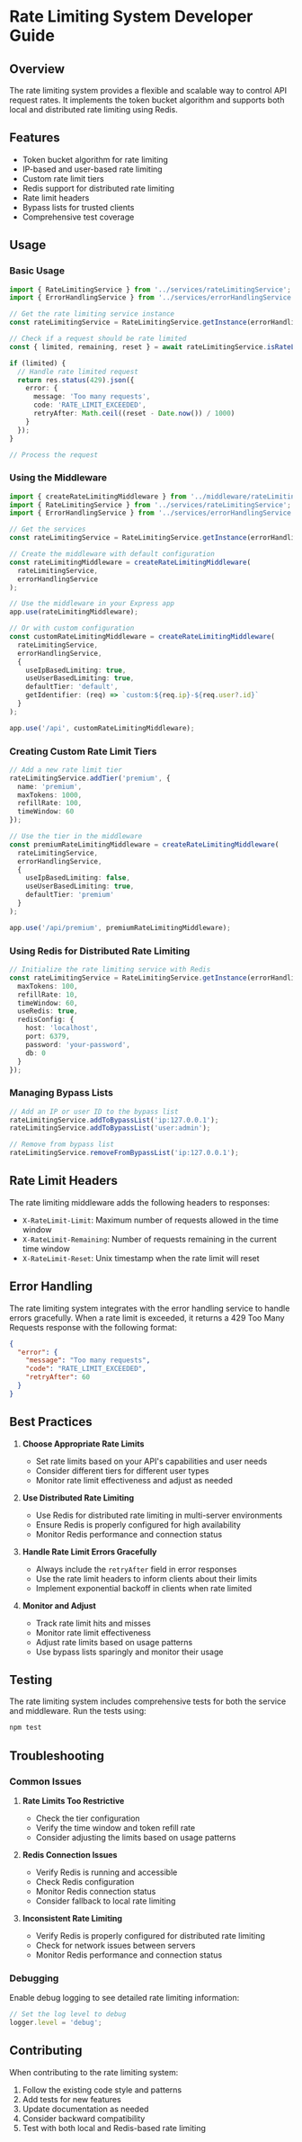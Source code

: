 # Rate Limiting System Developer Guide

## Overview

The rate limiting system provides a flexible and scalable way to control API request rates. It implements the token bucket algorithm and supports both local and distributed rate limiting using Redis.

## Features

- Token bucket algorithm for rate limiting
- IP-based and user-based rate limiting
- Custom rate limit tiers
- Redis support for distributed rate limiting
- Rate limit headers
- Bypass lists for trusted clients
- Comprehensive test coverage

## Usage

### Basic Usage

```typescript
import { RateLimitingService } from '../services/rateLimitingService';
import { ErrorHandlingService } from '../services/errorHandlingService';

// Get the rate limiting service instance
const rateLimitingService = RateLimitingService.getInstance(errorHandlingService);

// Check if a request should be rate limited
const { limited, remaining, reset } = await rateLimitingService.isRateLimited('user:123');

if (limited) {
  // Handle rate limited request
  return res.status(429).json({
    error: {
      message: 'Too many requests',
      code: 'RATE_LIMIT_EXCEEDED',
      retryAfter: Math.ceil((reset - Date.now()) / 1000)
    }
  });
}

// Process the request
```

### Using the Middleware

```typescript
import { createRateLimitingMiddleware } from '../middleware/rateLimitingMiddleware';
import { RateLimitingService } from '../services/rateLimitingService';
import { ErrorHandlingService } from '../services/errorHandlingService';

// Get the services
const rateLimitingService = RateLimitingService.getInstance(errorHandlingService);

// Create the middleware with default configuration
const rateLimitingMiddleware = createRateLimitingMiddleware(
  rateLimitingService,
  errorHandlingService
);

// Use the middleware in your Express app
app.use(rateLimitingMiddleware);

// Or with custom configuration
const customRateLimitingMiddleware = createRateLimitingMiddleware(
  rateLimitingService,
  errorHandlingService,
  {
    useIpBasedLimiting: true,
    useUserBasedLimiting: true,
    defaultTier: 'default',
    getIdentifier: (req) => `custom:${req.ip}-${req.user?.id}`
  }
);

app.use('/api', customRateLimitingMiddleware);
```

### Creating Custom Rate Limit Tiers

```typescript
// Add a new rate limit tier
rateLimitingService.addTier('premium', {
  name: 'premium',
  maxTokens: 1000,
  refillRate: 100,
  timeWindow: 60
});

// Use the tier in the middleware
const premiumRateLimitingMiddleware = createRateLimitingMiddleware(
  rateLimitingService,
  errorHandlingService,
  {
    useIpBasedLimiting: false,
    useUserBasedLimiting: true,
    defaultTier: 'premium'
  }
);

app.use('/api/premium', premiumRateLimitingMiddleware);
```

### Using Redis for Distributed Rate Limiting

```typescript
// Initialize the rate limiting service with Redis
const rateLimitingService = RateLimitingService.getInstance(errorHandlingService, {
  maxTokens: 100,
  refillRate: 10,
  timeWindow: 60,
  useRedis: true,
  redisConfig: {
    host: 'localhost',
    port: 6379,
    password: 'your-password',
    db: 0
  }
});
```

### Managing Bypass Lists

```typescript
// Add an IP or user ID to the bypass list
rateLimitingService.addToBypassList('ip:127.0.0.1');
rateLimitingService.addToBypassList('user:admin');

// Remove from bypass list
rateLimitingService.removeFromBypassList('ip:127.0.0.1');
```

## Rate Limit Headers

The rate limiting middleware adds the following headers to responses:

- `X-RateLimit-Limit`: Maximum number of requests allowed in the time window
- `X-RateLimit-Remaining`: Number of requests remaining in the current time window
- `X-RateLimit-Reset`: Unix timestamp when the rate limit will reset

## Error Handling

The rate limiting system integrates with the error handling service to handle errors gracefully. When a rate limit is exceeded, it returns a 429 Too Many Requests response with the following format:

```json
{
  "error": {
    "message": "Too many requests",
    "code": "RATE_LIMIT_EXCEEDED",
    "retryAfter": 60
  }
}
```

## Best Practices

1. **Choose Appropriate Rate Limits**
   - Set rate limits based on your API's capabilities and user needs
   - Consider different tiers for different user types
   - Monitor rate limit effectiveness and adjust as needed

2. **Use Distributed Rate Limiting**
   - Use Redis for distributed rate limiting in multi-server environments
   - Ensure Redis is properly configured for high availability
   - Monitor Redis performance and connection status

3. **Handle Rate Limit Errors Gracefully**
   - Always include the `retryAfter` field in error responses
   - Use the rate limit headers to inform clients about their limits
   - Implement exponential backoff in clients when rate limited

4. **Monitor and Adjust**
   - Track rate limit hits and misses
   - Monitor rate limit effectiveness
   - Adjust rate limits based on usage patterns
   - Use bypass lists sparingly and monitor their usage

## Testing

The rate limiting system includes comprehensive tests for both the service and middleware. Run the tests using:

```bash
npm test
```

## Troubleshooting

### Common Issues

1. **Rate Limits Too Restrictive**
   - Check the tier configuration
   - Verify the time window and token refill rate
   - Consider adjusting the limits based on usage patterns

2. **Redis Connection Issues**
   - Verify Redis is running and accessible
   - Check Redis configuration
   - Monitor Redis connection status
   - Consider fallback to local rate limiting

3. **Inconsistent Rate Limiting**
   - Verify Redis is properly configured for distributed rate limiting
   - Check for network issues between servers
   - Monitor Redis performance and connection status

### Debugging

Enable debug logging to see detailed rate limiting information:

```typescript
// Set the log level to debug
logger.level = 'debug';
```

## Contributing

When contributing to the rate limiting system:

1. Follow the existing code style and patterns
2. Add tests for new features
3. Update documentation as needed
4. Consider backward compatibility
5. Test with both local and Redis-based rate limiting 